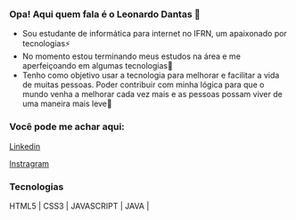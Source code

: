 ### Opa! Aqui quem fala é o Leonardo Dantas 👋

- Sou estudante de informática para internet no IFRN, um apaixonado por tecnologias⚡
- No momento estou terminando meus estudos na área e me aperfeiçoando em algumas tecnologias💬
- Tenho como objetivo usar a tecnologia para melhorar e facilitar a vida de muitas pessoas.
Poder contribuir com minha lógica para que o mundo venha a melhorar cada vez mais e as pessoas possam viver de uma maneira mais leve🌱

### Você pode me achar aqui:

[Linkedin](https://www.linkedin.com/in/leonardo-dantas-42b885248/)

[Instragram](https://www.instagram.com/leonardoddantas/)

### Tecnologias
HTML5 | CSS3 | JAVASCRIPT | JAVA |
